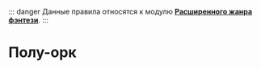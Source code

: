 ::: danger
Данные правила относятся к модулю **[Расширенного жанра фэнтези](/advanced-fantasy/)**.
:::

# Полу-орк
